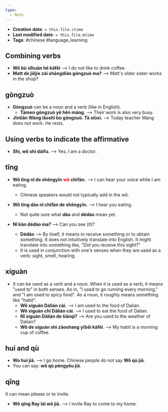 ```yaml
---
type:
  - Note
---
```


* **Creation date**: `= this.file.ctime`
* **Last modified date**: `= this.file.mtime`
* **Tags**: #chinese #language_learning 

## Combining verbs

* **Wǒ bù xǐhuān hē kāfēi** --> I do not like to drink coffee.
* **Matt de jiějie zài shāngdiàn gōngzuò ma?** --> Matt's older sister works in the shop?

## gōngzuò

* **Gōngzuò** can be a noun and a verb (like in English).
	* **Tāmen gōngzuò yě hěn máng.** --> Their work is also very busy.
* **Jīntiān Wáng lǎoshī bù gōngzuò. Tā xiūxi.** --> Today teacher Wang does not work. He rests.

## Using verbs to indicate the affirmative

* **Shì, wǒ shì dàifu.** --> Yes, I am a doctor.

## tīng

* **Wǒ tīng nǐ de shēngyīn <font color="red">wǒ</font> chīfàn.** --> I can hear your voice while I am eating.
	* Chinese speakers would not typically add in the wǒ.
* **Wǒ tīng dào nǐ chīfàn de shēngyīn.** --> I hear you eating.
	* Not quite sure what **dào** and **dédào** mean yet.

* **Nǐ kàn dédào ma?** --> Can you see (it)?
	* **Dédào** --> By itself, it means to receive something or to obtain something. It does not intuitively translate into English. It might translate into something like, "Did you receive this sight?"
	* It is used in conjunction with one's senses when they are used as a verb: sight, smell, hearing.

## xíguàn

* It can be used as a verb and a noun. When it is used as a verb, it means "used to" in both senses. As in, "I used to go running every morning." and "I am used to spicy food". As a noun, it roughly means something like "habit".
	* **Wǒ xíguàn Dàlián cài.** --> I am used to the food of Dalian.
	* **Wǒ xíguàn chī Dàlián cài.** --> I used to eat the food of Dalian.
	* **Nǐ xíguàn Dàlián de tiānqì?** --> Are you used to the weather of Dalian?
	* **Wǒ de xíguàn shì zǎoshang yībēi kāfēi**. --> My habit is a morning cup of coffee.

## huí and qù

* **Wo huí jiā.** --> I go home. Chinese people do not say **Wǒ qù jiā**.
* You can say: **wǒ qù péngyǒu jiā**.

## qǐng

It can mean please or to invite.
* **Wǒ qǐng Ray lái wǒ jiā.** --> I invite Ray to come to my home.